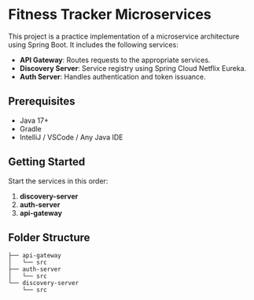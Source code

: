 # Fitness Tracker Microservices

This project is a practice implementation of a microservice architecture using Spring Boot. It includes the following services:

- **API Gateway**: Routes requests to the appropriate services.
- **Discovery Server**: Service registry using Spring Cloud Netflix Eureka.
- **Auth Server**: Handles authentication and token issuance.

## Prerequisites
- Java 17+
- Gradle
- IntelliJ / VSCode / Any Java IDE

## Getting Started

Start the services in this order:
1. **discovery-server**
2. **auth-server**
3. **api-gateway**

## Folder Structure

```plaintext
├── api-gateway
│   └── src
├── auth-server
│   └── src
└── discovery-server
    └── src
